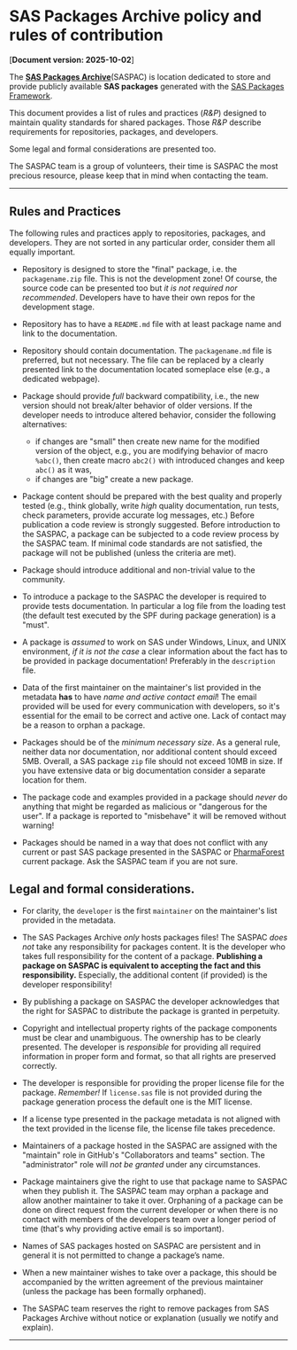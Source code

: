 # SAS Packages Archive policy and rules of contribution

[**Document version: 2025-10-02**]

The [**SAS Packages Archive**](https://github.com/SASPAC)(SASPAC) is location dedicated to store and provide publicly available **SAS packages** generated with the [SAS Packages Framework](https://github.com/yabwon/SAS_PACKAGES).

This document provides a list of rules and practices (*R&P*) designed to maintain quality standards for shared packages. Those *R&P* describe requirements for repositories, packages, and developers.

Some legal and formal considerations are presented too.

The SASPAC team is a group of volunteers, their time is SASPAC the most precious resource, please keep that in mind when contacting the team.

---

## Rules and Practices

The following rules and practices apply to repositories, packages, and developers. They are not sorted in any particular order, consider them all equally important.

- Repository is designed to store the "final" package, i.e. the `packagename.zip` file. This is not the development zone! Of course, the source code can be presented too but *it is not required nor recommended*. Developers have to have their own repos for the development stage. 

- Repository has to have a `README.md` file with at least package name and link to the documentation.

- Repository should contain documentation. The `packagename.md` file is preferred, but not necessary. The file can be replaced by a clearly presented link to the documentation located someplace else (e.g., a dedicated webpage).

- Package should provide *full* backward compatibility, i.e., the new version should not break/alter behavior of older versions. If the developer needs to introduce altered behavior, consider the following alternatives:
  - if changes are "small" then create new name for the modified version of the object, e.g., you are modifying behavior of macro `%abc()`, then create macro `abc2()` with introduced changes and keep `abc()` as it was,
  - if changes are "big" create a new package.

- Package content should be prepared with the best quality and properly tested (e.g., think globally, write *high* quality documentation, run tests, check parameters, provide accurate log messages, etc.) Before publication a code review is strongly suggested. Before introduction to the SASPAC, a package can be subjected to a code review process by the SASPAC team. If minimal code standards are not satisfied, the package will not be published (unless the criteria are met).

- Package should introduce additional and non-trivial value to the community.

- To introduce a package to the SASPAC the developer is required to provide tests documentation. In particular a log file from the loading test (the default test executed by the SPF during package generation) is a "must".

- A package is *assumed* to work on SAS under Windows, Linux, and UNIX environment, *if it is not the case* a clear information about the fact has to be provided in package documentation! Preferably in the `description` file.

- Data of the first maintainer on the maintainer's list provided in the metadata **has** to have *name and active contact email*! The email provided will be used for every communication with developers, so it's essential for the email to be correct and active one. Lack of contact may be a reason to orphan a package.

- Packages should be of the *minimum necessary size*. As a general rule, neither data nor documentation, nor additional content should exceed 5MB. Overall, a SAS package `zip` file should not exceed 10MB in size. If you have extensive data or big documentation consider a separate location for them.

- The package code and examples provided in a package should *never* do anything that might be regarded as malicious or "dangerous for the user". If a package is reported to "misbehave" it will be removed without warning!

- Packages should be named in a way that does not conflict with any current or past SAS package presented in the SASPAC or [PharmaForest](https://github.com/PharmaForest) current package. Ask the SASPAC team if you are not sure.

## Legal and formal considerations.

- For clarity, the `developer` is the first `maintainer` on the maintainer's list provided in the metadata.

- The SAS Packages Archive *only* hosts packages files! The SASPAC *does not* take any responsibility for packages content. It is the developer who takes full responsibility for the content of a package. **Publishing a package on SASPAC is equivalent to accepting the fact and this responsibility.** Especially, the additional content (if provided) is the developer responsibility!

- By publishing a package on SASPAC the developer acknowledges that the right for SASPAC to distribute the package is granted in perpetuity. 

- Copyright and intellectual property rights of the package components must be clear and unambiguous. The ownership has to be clearly presented. The developer is *responsible* for providing all required information in proper form and format, so that all rights are preserved correctly.

- The developer is responsible for providing the proper license file for the package. *Remember!* If `license.sas` file is not provided during the package generation process the default one is the MIT license.

- If a license type presented in the package metadata is not aligned with the text provided in the license file, the license file takes precedence.

- Maintainers of a package hosted in the SASPAC are assigned with the "maintain" role in GitHub's "Collaborators and teams" section. The "administrator" role will *not be granted* under any circumstances.

- Package maintainers give the right to use that package name to SASPAC when they publish it. The SASPAC team may orphan a package and allow another maintainer to take it over. Orphaning of a package can be done on direct request from the current developer or when there is no contact with members of the developers team over a longer period of time (that's why providing active email is so important).

- Names of SAS packages hosted on SASPAC are persistent and in general it is not permitted to change a package’s name.

- When a new maintainer wishes to take over a package, this should be accompanied by the written agreement of the previous maintainer (unless the package has been formally orphaned).

- The SASPAC team reserves the right to remove packages from SAS Packages Archive without notice or explanation (usually we notify and explain).

---